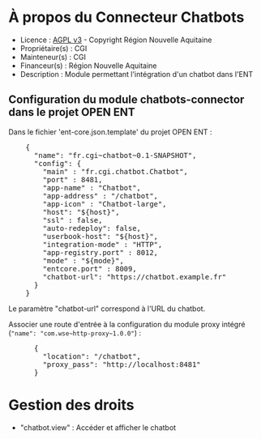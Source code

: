 # À propos du Connecteur Chatbots

* Licence : [AGPL v3](http://www.gnu.org/licenses/agpl.txt) - Copyright Région Nouvelle Aquitaine
* Propriétaire(s) : CGI
* Mainteneur(s) : CGI
* Financeur(s) : Région Nouvelle Aquitaine
* Description : Module permettant l'intégration d'un chatbot dans l'ENT

## Configuration du module chatbots-connector dans le projet OPEN ENT

Dans le fichier 'ent-core.json.template' du projet OPEN ENT :

<pre>
    {
      "name": "fr.cgi~chatbot~0.1-SNAPSHOT",
      "config": {
        "main" : "fr.cgi.chatbot.Chatbot",
        "port" : 8481,
        "app-name" : "Chatbot",
    	"app-address" : "/chatbot",
    	"app-icon" : "Chatbot-large",
        "host": "${host}",
        "ssl" : false,
        "auto-redeploy": false,
        "userbook-host": "${host}",
        "integration-mode" : "HTTP",
        "app-registry.port" : 8012,
        "mode" : "${mode}",
        "entcore.port" : 8009,
        "chatbot-url": "https://chatbot.example.fr"
      }
    }
</pre>

Le paramètre "chatbot-url" correspond à l'URL du chatbot.

Associer une route d'entrée à la configuration du module proxy intégré (`"name": "com.wse~http-proxy~1.0.0"`) :
<pre>
      {
        "location": "/chatbot",
        "proxy_pass": "http://localhost:8481"
      }
</pre>

# Gestion des droits

* "chatbot.view" : Accéder et afficher le chatbot

